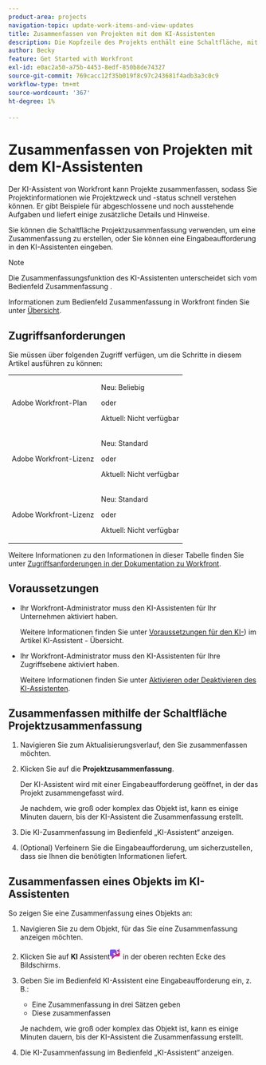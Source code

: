 ```yaml
---
product-area: projects
navigation-topic: update-work-items-and-view-updates
title: Zusammenfassen von Projekten mit dem KI-Assistenten
description: Die Kopfzeile des Projekts enthält eine Schaltfläche, mit der KI-Assistent Projekte zusammenfasst.
author: Becky
feature: Get Started with Workfront
exl-id: e0ac2a50-a75b-4453-8edf-850b8de74327
source-git-commit: 769cacc12f35b019f8c97c243681f4adb3a3c0c9
workflow-type: tm+mt
source-wordcount: '367'
ht-degree: 1%

---
```


# Zusammenfassen von Projekten mit dem KI-Assistenten

Der KI-Assistent von Workfront kann Projekte zusammenfassen, sodass Sie Projektinformationen wie Projektzweck und -status schnell verstehen können. Er gibt Beispiele für abgeschlossene und noch ausstehende Aufgaben und liefert einige zusätzliche Details und Hinweise.

Sie können die Schaltfläche Projektzusammenfassung verwenden, um eine Zusammenfassung zu erstellen, oder Sie können eine Eingabeaufforderung in den KI-Assistenten eingeben.

>[!NOTE]
>
>Die Zusammenfassungsfunktion des KI-Assistenten unterscheidet sich vom Bedienfeld Zusammenfassung .
>
>Informationen zum Bedienfeld Zusammenfassung in Workfront finden Sie unter [Übersicht](/help/quicksilver/workfront-basics/the-new-workfront-experience/summary-overview.md).

## Zugriffsanforderungen

Sie müssen über folgenden Zugriff verfügen, um die Schritte in diesem Artikel ausführen zu können:

<table style="table-layout:auto"> 
 <col> 
 <col> 
 <tbody> 
  <tr> 
   <td role="rowheader">Adobe Workfront-Plan</td> 
   <td><p>Neu: Beliebig</p>
       <p>oder</p>
       <p>Aktuell: Nicht verfügbar</p></td>
  </tr> 
  <tr> 
   <td role="rowheader">Adobe Workfront-Lizenz</td> 
   <td><p>Neu: Standard</p>
       <p>oder</p>
       <p>Aktuell: Nicht verfügbar</p></td>
  </tr> 
  <tr> 
   <td role="rowheader">Adobe Workfront-Lizenz</td> 
   <td><p>Neu: Standard</p>
       <p>oder</p>
       <p>Aktuell: Nicht verfügbar</p></td>
  </tr> 
 </tbody> 
 </tbody> 
</table>

Weitere Informationen zu den Informationen in dieser Tabelle finden Sie unter [Zugriffsanforderungen in der Dokumentation zu Workfront](/help/quicksilver/administration-and-setup/add-users/access-levels-and-object-permissions/access-level-requirements-in-documentation.md).

## Voraussetzungen

* Ihr Workfront-Administrator muss den KI-Assistenten für Ihr Unternehmen aktiviert haben.

  Weitere Informationen finden Sie unter [Voraussetzungen für den KI-](/help/quicksilver/workfront-basics/ai-assistant/ai-assistant-overview.md#prerequisites-to-ai-assistant)) im Artikel KI-Assistent - Übersicht.
* Ihr Workfront-Administrator muss den KI-Assistenten für Ihre Zugriffsebene aktiviert haben.

  Weitere Informationen finden Sie unter [Aktivieren oder Deaktivieren des KI-Assistenten](/help/quicksilver/workfront-basics/ai-assistant/enable-or-disable-assistant.md).



## Zusammenfassen mithilfe der Schaltfläche Projektzusammenfassung

1. Navigieren Sie zum Aktualisierungsverlauf, den Sie zusammenfassen möchten.
1. Klicken Sie auf die **Projektzusammenfassung**.

   Der KI-Assistent wird mit einer Eingabeaufforderung geöffnet, in der das Projekt zusammengefasst wird.

   Je nachdem, wie groß oder komplex das Objekt ist, kann es einige Minuten dauern, bis der KI-Assistent die Zusammenfassung erstellt.

1. Die KI-Zusammenfassung im Bedienfeld „KI-Assistent“ anzeigen.
1. (Optional) Verfeinern Sie die Eingabeaufforderung, um sicherzustellen, dass sie Ihnen die benötigten Informationen liefert.

## Zusammenfassen eines Objekts im KI-Assistenten

So zeigen Sie eine Zusammenfassung eines Objekts an:

1. Navigieren Sie zu dem Objekt, für das Sie eine Zusammenfassung anzeigen möchten.
1. Klicken Sie auf **KI** Assistent![&#x200B; Symbol KI-Assistent](assets/ai-assistant-icon.png) in der oberen rechten Ecke des Bildschirms.
1. Geben Sie im Bedienfeld KI-Assistent eine Eingabeaufforderung ein, z. B.:

   * Eine Zusammenfassung in drei Sätzen geben
   * Diese zusammenfassen

   Je nachdem, wie groß oder komplex das Objekt ist, kann es einige Minuten dauern, bis der KI-Assistent die Zusammenfassung erstellt.

1. Die KI-Zusammenfassung im Bedienfeld „KI-Assistent“ anzeigen.
